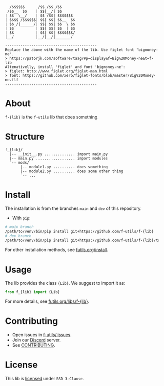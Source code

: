 
```
  /$$$$$$      /$$ /$$ /$$      
 /$$__  $$    | $$|__/| $$      
| $$  \__/    | $$ /$$| $$$$$$$ 
| $$$$ /$$$$$$| $$| $$| $$__  $$
| $$_/|______/| $$| $$| $$  \ $$
| $$          | $$| $$| $$  | $$
| $$          | $$| $$| $$$$$$$/
|__/          |__/|__/|_______/

------------------------------------------
Replace the above with the name of the lib. Use figlet font 'bigmoney-ne'.
> https://patorjk.com/software/taag/#p=display&f=Big%20Money-ne&t=f-lib
Altenativelly, install 'figlet' and font 'bigmoney-ne':
> figlet: http://www.figlet.org/figlet-man.html
> font: https://github.com/xero/figlet-fonts/blob/master/Big%20Money-ne.flf 
------------------------------------------
```                       

# About

`f-{lib}` is the  `f-utils` lib that does something.

# Structure

```
f_{lib}/
  |-- __init__.py .............. import main.py
  |-- main.py .................. import modules
  `-- mods/
       |-- module1.py .......... does something
       |-- module2.py .......... does some other thing
       `-- ... 
```

# Install

The installation is from the branches `main` and `dev` of this repository.

- With `pip`:
```bash
# main branch
/path/to/venv/bin/pip install git+https://github.com/f-utils/f-{lib}
# dev branch
/path/to/venv/bin/pip install git+https://github.com/f-utils/f-{lib}/tree/dev
```

For other installation methods, see [futils.org/install](https://futils.org/install).

# Usage

The lib provides the class `{Lib}`. We suggest to import it as:

```python
from f_{lib} import {Lib}
```

For more details, see [futils.org/libs/f-{lib}](https://futils.org/libs/f-{lib}).

# Contributing

- Open issues in [f-utils/.issues](https://github.com/f-utils/.issues).
- Join our [Discord](https://discord.gg/waANUyCUGE) server.
- See [CONTRIBUTING](https://github.com/f-utils/.github/blob/main/CONTRIBUTING.md).

# License

This lib is [licensed](./LICENSE) under `BSD 3-Clause`.
